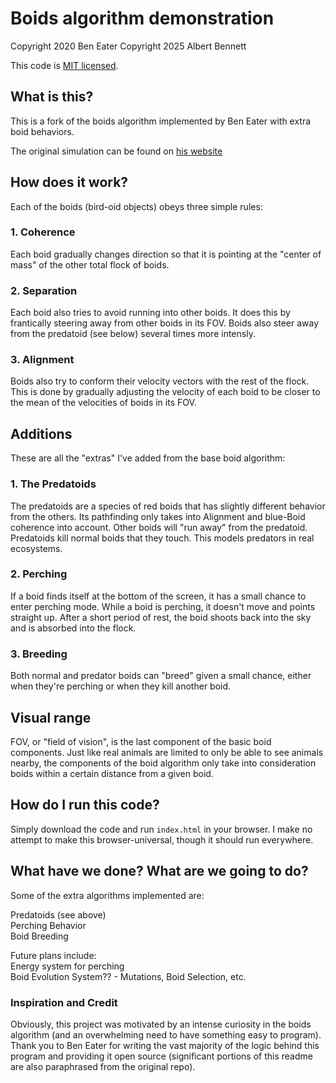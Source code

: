 # Boids algorithm demonstration

Copyright 2020 Ben Eater
Copyright 2025 Albert Bennett

This code is [MIT licensed](http://en.wikipedia.org/wiki/MIT_License).

## What is this?
This is a fork of the boids algorithm implemented by Ben Eater with extra boid behaviors.

The original simulation can be found on [his website](https://eater.net/boids)

## How does it work?

Each of the boids (bird-oid objects) obeys three simple rules:

### 1. Coherence

Each boid gradually changes direction so that it is pointing at the "center of mass" of the other total flock of boids.


### 2. Separation

Each boid also tries to avoid running into other boids. It does this by frantically steering away from other boids in its FOV.
Boids also steer away from the predatoid (see below) several times more intensly.

### 3. Alignment

Boids also try to conform their velocity vectors with the rest of the flock. This is done by gradually adjusting the velocity of each boid to be closer to the mean of the velocities of boids in its FOV.

## Additions

These are all the "extras" I've added from the base boid algorithm:

### 1. The Predatoids

The predatoids are a species of red boids that has slightly different behavior from the others. Its pathfinding only takes into Alignment and blue-Boid coherence into account. Other boids will "run away" from the predatoid. Predatoids kill normal boids that they touch. This models predators in real ecosystems.

### 2. Perching

If a boid finds itself at the bottom of the screen, it has a small chance to enter perching mode. While a boid is perching, it doesn't move and points straight up. After a short period of rest, the boid shoots back into the sky and is absorbed into the flock.

### 3. Breeding

Both normal and predator boids can "breed" given a small chance, either when they're perching or when they kill another boid. 

## Visual range

FOV, or "field of vision", is the last component of the basic boid components. Just like real animals are limited to only be able to see animals nearby, the components of the boid algorithm only take into consideration boids within a certain distance from a given boid.

## How do I run this code?

Simply download the code and run `index.html` in your browser. I make no attempt to make this browser-universal, though it should run everywhere.

## What have we done? What are we going to do?

Some of the extra algorithms implemented are:

Predatoids (see above)  
Perching Behavior  
Boid Breeding

Future plans include:  
Energy system for perching  
Boid Evolution System?? - Mutations, Boid Selection, etc.

### Inspiration and Credit

Obviously, this project was motivated by an intense curiosity in the boids algorithm (and an overwhelming need to have something easy to program). Thank you to Ben Eater for writing the vast majority of the logic behind this program and providing it open source (significant portions of this readme are also paraphrased from the original repo).
